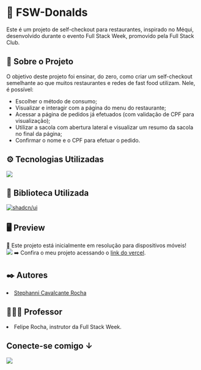 <h1>🍔 FSW-Donalds</h1>
Este é um projeto de self-checkout para restaurantes, inspirado no Méqui, desenvolvido durante o evento Full Stack Week, promovido pela Full Stack Club.

<h2>🔎 Sobre o Projeto</h2>
O objetivo deste projeto foi ensinar, do zero, como criar um self-checkout semelhante ao que muitos restaurantes e redes de fast food utilizam. Nele, é possível:
<ul>
  <li>Escolher o método de consumo;</li>
  <li>Visualizar e interagir com a página do menu do restaurante;</li>
  <li>Acessar a página de pedidos já efetuados (com validação de CPF para visualização);</li>
  <li>Utilizar a sacola com abertura lateral e visualizar um resumo da sacola no final da página;</li>
  <li>Confirmar o nome e o CPF para efetuar o pedido.</li>
</ul>

<h2>⚙ Tecnologias Utilizadas</h2>
<img src="https://skillicons.dev/icons?i=ts,react,nextjs,tailwind,postgres,prisma,)(https://skillicons.dev)"/>

<h2>📔 Biblioteca Utilizada</h2>
<a href="https://ui.shadcn.com/"><img src="https://img.shields.io/badge/shadcn/ui-000000?style=flat&logo=shadcnui&logoColor=ffffff&link=https://ui.shadcn.com/" alt="shadcn/ui" /></a>
<br>

<h2>🖥 Preview</h2>
🚨 Este projeto está inicialmente em resolução para dispositivos móveis! <br>
<img src="https://i.imgur.com/EEB54Ek.png" />
➡️ Confira o meu projeto acessando o <a href="https://stephannica-fullstack-restaurant.vercel.app/fsw-donalds">link do vercel</a>.

<h2>✒️ Autores</h2>
<li><a href="https://github.com/stephannica">Stephanni Cavalcante Rocha</a></li>

<h2>👨🏻‍🏫 Professor</h2> 
<li>Felipe Rocha, instrutor da Full Stack Week.</li>

<h2>Conecte-se comigo ↓</h2>
<a href="https://www.linkedin.com/in/stephanni/"><img src="https://skillicons.dev/icons?i=linkedin,)(https://skillicons.dev)"/></a>
